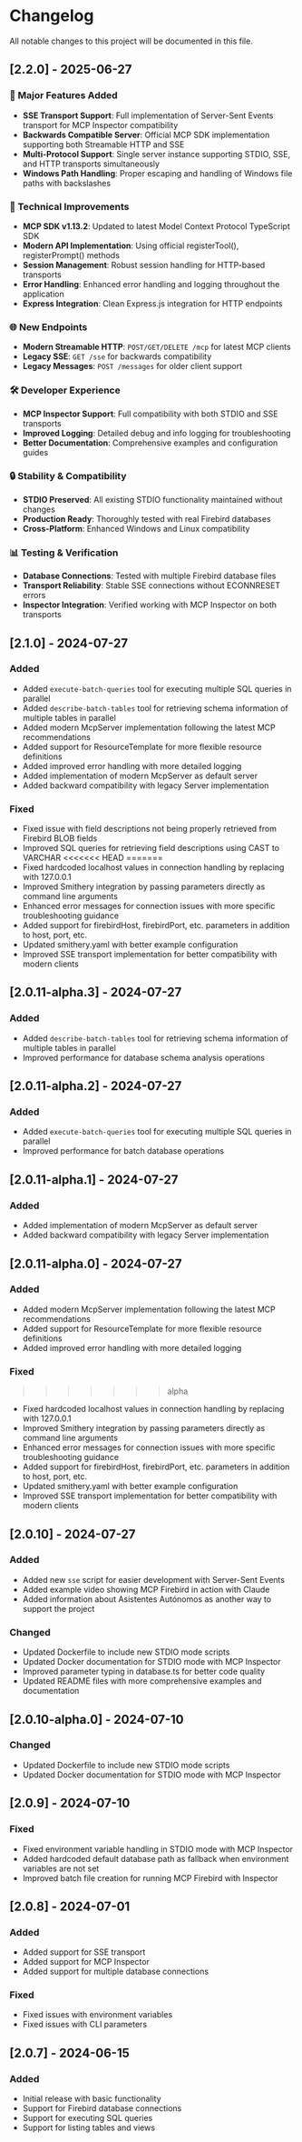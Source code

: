 # Changelog

All notable changes to this project will be documented in this file.

## [2.2.0] - 2025-06-27

### 🚀 Major Features Added
- **SSE Transport Support**: Full implementation of Server-Sent Events transport for MCP Inspector compatibility
- **Backwards Compatible Server**: Official MCP SDK implementation supporting both Streamable HTTP and SSE
- **Multi-Protocol Support**: Single server instance supporting STDIO, SSE, and HTTP transports simultaneously
- **Windows Path Handling**: Proper escaping and handling of Windows file paths with backslashes

### 🔧 Technical Improvements
- **MCP SDK v1.13.2**: Updated to latest Model Context Protocol TypeScript SDK
- **Modern API Implementation**: Using official registerTool(), registerPrompt() methods
- **Session Management**: Robust session handling for HTTP-based transports
- **Error Handling**: Enhanced error handling and logging throughout the application
- **Express Integration**: Clean Express.js integration for HTTP endpoints

### 🌐 New Endpoints
- **Modern Streamable HTTP**: `POST/GET/DELETE /mcp` for latest MCP clients
- **Legacy SSE**: `GET /sse` for backwards compatibility
- **Legacy Messages**: `POST /messages` for older client support

### 🛠️ Developer Experience
- **MCP Inspector Support**: Full compatibility with both STDIO and SSE transports
- **Improved Logging**: Detailed debug and info logging for troubleshooting
- **Better Documentation**: Comprehensive examples and configuration guides

### 🔒 Stability & Compatibility
- **STDIO Preserved**: All existing STDIO functionality maintained without changes
- **Production Ready**: Thoroughly tested with real Firebird databases
- **Cross-Platform**: Enhanced Windows and Linux compatibility

### 📊 Testing & Verification
- **Database Connections**: Tested with multiple Firebird database files
- **Transport Reliability**: Stable SSE connections without ECONNRESET errors
- **Inspector Integration**: Verified working with MCP Inspector on both transports
## [2.1.0] - 2024-07-27

### Added
- Added `execute-batch-queries` tool for executing multiple SQL queries in parallel
- Added `describe-batch-tables` tool for retrieving schema information of multiple tables in parallel
- Added modern McpServer implementation following the latest MCP recommendations
- Added support for ResourceTemplate for more flexible resource definitions
- Added improved error handling with more detailed logging
- Added implementation of modern McpServer as default server
- Added backward compatibility with legacy Server implementation

### Fixed
- Fixed issue with field descriptions not being properly retrieved from Firebird BLOB fields
- Improved SQL queries for retrieving field descriptions using CAST to VARCHAR
<<<<<<< HEAD
=======
- Fixed hardcoded localhost values in connection handling by replacing with 127.0.0.1
- Improved Smithery integration by passing parameters directly as command line arguments
- Enhanced error messages for connection issues with more specific troubleshooting guidance
- Added support for firebirdHost, firebirdPort, etc. parameters in addition to host, port, etc.
- Updated smithery.yaml with better example configuration
- Improved SSE transport implementation for better compatibility with modern clients

## [2.0.11-alpha.3] - 2024-07-27

### Added
- Added `describe-batch-tables` tool for retrieving schema information of multiple tables in parallel
- Improved performance for database schema analysis operations

## [2.0.11-alpha.2] - 2024-07-27

### Added
- Added `execute-batch-queries` tool for executing multiple SQL queries in parallel
- Improved performance for batch database operations

## [2.0.11-alpha.1] - 2024-07-27

### Added
- Added implementation of modern McpServer as default server
- Added backward compatibility with legacy Server implementation

## [2.0.11-alpha.0] - 2024-07-27

### Added
- Added modern McpServer implementation following the latest MCP recommendations
- Added support for ResourceTemplate for more flexible resource definitions
- Added improved error handling with more detailed logging

### Fixed
>>>>>>> alpha
- Fixed hardcoded localhost values in connection handling by replacing with 127.0.0.1
- Improved Smithery integration by passing parameters directly as command line arguments
- Enhanced error messages for connection issues with more specific troubleshooting guidance
- Added support for firebirdHost, firebirdPort, etc. parameters in addition to host, port, etc.
- Updated smithery.yaml with better example configuration
- Improved SSE transport implementation for better compatibility with modern clients

## [2.0.10] - 2024-07-27

### Added
- Added new `sse` script for easier development with Server-Sent Events
- Added example video showing MCP Firebird in action with Claude
- Added information about Asistentes Autónomos as another way to support the project

### Changed
- Updated Dockerfile to include new STDIO mode scripts
- Updated Docker documentation for STDIO mode with MCP Inspector
- Improved parameter typing in database.ts for better code quality
- Updated README files with more comprehensive examples and documentation

## [2.0.10-alpha.0] - 2024-07-10

### Changed
- Updated Dockerfile to include new STDIO mode scripts
- Updated Docker documentation for STDIO mode with MCP Inspector

## [2.0.9] - 2024-07-10

### Fixed
- Fixed environment variable handling in STDIO mode with MCP Inspector
- Added hardcoded default database path as fallback when environment variables are not set
- Improved batch file creation for running MCP Firebird with Inspector

## [2.0.8] - 2024-07-01

### Added
- Added support for SSE transport
- Added support for MCP Inspector
- Added support for multiple database connections

### Fixed
- Fixed issues with environment variables
- Fixed issues with CLI parameters

## [2.0.7] - 2024-06-15

### Added
- Initial release with basic functionality
- Support for Firebird database connections
- Support for executing SQL queries
- Support for listing tables and views
